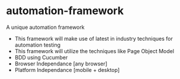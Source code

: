 # automation-framework
A unique automation framework

* This framework will make use of latest in industry techniques for automation testing
* This framework will utilize the techniques like Page Object Model
* BDD using Cucumber
* Browser Independance [any browser]
* Platform Independance [mobile + desktop]
